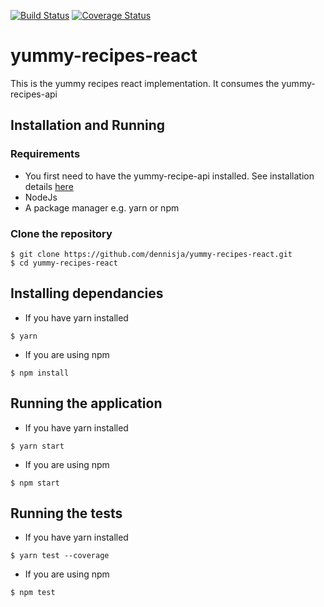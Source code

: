 [![Build Status](https://travis-ci.org/dennisja/yummy-recipes-react.svg?branch=master)](https://travis-ci.org/dennisja/yummy-recipes-react)
[![Coverage Status](https://coveralls.io/repos/github/dennisja/yummy-recipes-react/badge.svg?branch=master)](https://coveralls.io/github/dennisja/yummy-recipes-react?branch=master)

# yummy-recipes-react

This is the yummy recipes react implementation. It consumes the yummy-recipes-api

## Installation and Running
### Requirements
- You first need to have the yummy-recipe-api installed. See installation details [here](https://github.com/dennisja/yummy-recipes-api) 
- NodeJs 
- A package manager e.g. yarn or npm

### Clone the repository
```
$ git clone https://github.com/dennisja/yummy-recipes-react.git
$ cd yummy-recipes-react
```

## Installing dependancies

- If you have yarn installed
```
$ yarn
```

- If you are using npm
```
$ npm install
```

## Running the application

- If you have yarn installed
```
$ yarn start
```

- If you are using npm
```
$ npm start
```

## Running the tests

- If you have yarn installed
```
$ yarn test --coverage 
```

- If you are using npm
```
$ npm test
```

